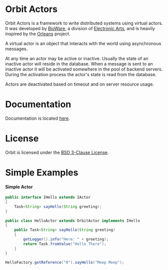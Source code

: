 Orbit Actors
============

Orbit Actors is a framework to write distributed systems using virtual actors. It was developed by [BioWare](http://www.bioware.com), a division of [Electronic Arts](http://www.ea.com), and is heavily inspired by the [Orleans](https://github.com/dotnet/Orleans) project.

A virtual actor is an object that interacts with the world using asynchronous messages.

At any time an actor may be active or inactive. Usually the state of an inactive actor will reside in the database.
When a message is sent to an inactive actor it will be activated somewhere in the pool of backend servers.
During the activation process the actor's state is read from the database.

Actors are deactivated based on timeout and on server resource usage.

Documentation
=======

Documentation is located [here](http://orbit.bioware.com/).

License
=======
Orbit is licensed under the [BSD 3-Clause License](../LICENSE).

Simple Examples
=======
#### Simple Actor
```java
public interface IHello extends IActor
{
    Task<String> sayHello(String greeting);
}
 
public class HelloActor extends OrbitActor implements IHello
{
    public Task<String> sayHello(String greeting)
    {
        getLogger().info("Here: " + greeting);
        return Task.fromValue("Hello There");
    }
}
 
HelloFactory.getReference("0").sayHello("Meep Meep");
```
